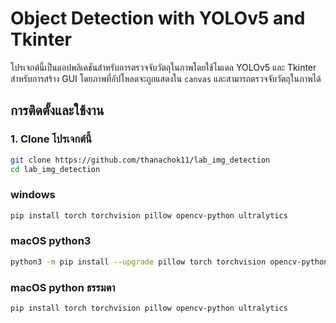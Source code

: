 # Object Detection with YOLOv5 and Tkinter

โปรเจกต์นี้เป็นแอปพลิเคชันสำหรับการตรวจจับวัตถุในภาพโดยใช้โมเดล YOLOv5 และ Tkinter สำหรับการสร้าง GUI โดยภาพที่อัปโหลดจะถูกแสดงใน `canvas` และสามารถตรวจจับวัตถุในภาพได้

## การติดตั้งและใช้งาน

### 1. Clone โปรเจกต์นี้

```bash
git clone https://github.com/thanachok11/lab_img_detection
cd lab_img_detection
```
### windows
```bash 
pip install torch torchvision pillow opencv-python ultralytics

```
### macOS python3
```bash 
python3 -m pip install --upgrade pillow torch torchvision opencv-python-headless ultralytics 

```
### macOS python ธรรมดา
```bash 
pip install torch torchvision pillow opencv-python ultralytics 


```
